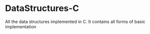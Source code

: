 # DataStructures-C
All the data structures implemented in C. It contains all forms of basic implementation
